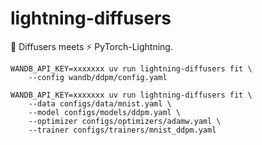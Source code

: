 # lightning-diffusers

🤗 Diffusers meets ⚡ PyTorch-Lightning.

```shell
WANDB_API_KEY=xxxxxxx uv run lightning-diffusers fit \
    --config wandb/ddpm/config.yaml
````

```shell
WANDB_API_KEY=xxxxxxx uv run lightning-diffusers fit \
    --data configs/data/mnist.yaml \
    --model configs/models/ddpm.yaml \
    --optimizer configs/optimizers/adamw.yaml \
    --trainer configs/trainers/mnist_ddpm.yaml
```
